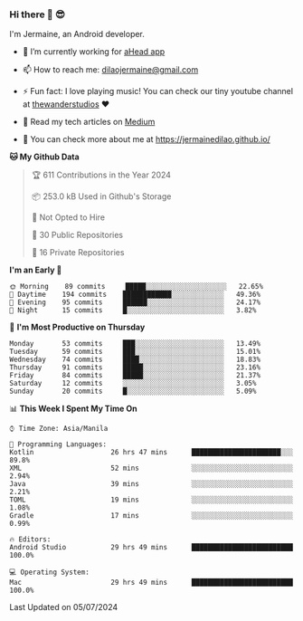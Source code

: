 ### Hi there 👋 😎
I'm Jermaine, an Android developer.

- 🔭 I’m currently working for [aHead app](https://www.ahead-app.com/)

- 📫 How to reach me: dilaojermaine@gmail.com

- ⚡ Fun fact: I love playing music! You can check our tiny youtube channel at [thewanderstudios](https://www.youtube.com/thewanderstudios) ♥️

- 📖 Read my tech articles on [Medium](https://jermainedilao.medium.com/)

- 👀 You can check more about me at https://jermainedilao.github.io/

<!--
**jermainedilao/jermainedilao** is a ✨ _special_ ✨ repository because its `README.md` (this file) appears on your GitHub profile.

Here are some ideas to get you started:

- 🔭 I’m currently working on ...
- 🌱 I’m currently learning ...
- 👯 I’m looking to collaborate on ...
- 🤔 I’m looking for help with ...
- 💬 Ask me about ...
- 📫 How to reach me: ...
- 😄 Pronouns: ...
- ⚡ Fun fact: ...
-->

<!--START_SECTION:waka-->
**🐱 My Github Data** 

> 🏆 611 Contributions in the Year 2024
 > 
> 📦 253.0 kB Used in Github's Storage 
 > 
> 🚫 Not Opted to Hire
 > 
> 📜 30 Public Repositories 
 > 
> 🔑 16 Private Repositories  
 > 
**I'm an Early 🐤** 

```text
🌞 Morning    89 commits     █████░░░░░░░░░░░░░░░░░░░░   22.65% 
🌆 Daytime    194 commits    ████████████░░░░░░░░░░░░░   49.36% 
🌃 Evening    95 commits     ██████░░░░░░░░░░░░░░░░░░░   24.17% 
🌙 Night      15 commits     █░░░░░░░░░░░░░░░░░░░░░░░░   3.82%

```
📅 **I'm Most Productive on Thursday** 

```text
Monday       53 commits     ███░░░░░░░░░░░░░░░░░░░░░░   13.49% 
Tuesday      59 commits     ███░░░░░░░░░░░░░░░░░░░░░░   15.01% 
Wednesday    74 commits     ████░░░░░░░░░░░░░░░░░░░░░   18.83% 
Thursday     91 commits     █████░░░░░░░░░░░░░░░░░░░░   23.16% 
Friday       84 commits     █████░░░░░░░░░░░░░░░░░░░░   21.37% 
Saturday     12 commits     ░░░░░░░░░░░░░░░░░░░░░░░░░   3.05% 
Sunday       20 commits     █░░░░░░░░░░░░░░░░░░░░░░░░   5.09%

```


📊 **This Week I Spent My Time On** 

```text
⌚︎ Time Zone: Asia/Manila

💬 Programming Languages: 
Kotlin                   26 hrs 47 mins      ██████████████████████░░░   89.8% 
XML                      52 mins             ░░░░░░░░░░░░░░░░░░░░░░░░░   2.94% 
Java                     39 mins             ░░░░░░░░░░░░░░░░░░░░░░░░░   2.21% 
TOML                     19 mins             ░░░░░░░░░░░░░░░░░░░░░░░░░   1.08% 
Gradle                   17 mins             ░░░░░░░░░░░░░░░░░░░░░░░░░   0.99%

🔥 Editors: 
Android Studio           29 hrs 49 mins      █████████████████████████   100.0%

💻 Operating System: 
Mac                      29 hrs 49 mins      █████████████████████████   100.0%

```


 Last Updated on 05/07/2024
<!--END_SECTION:waka-->
